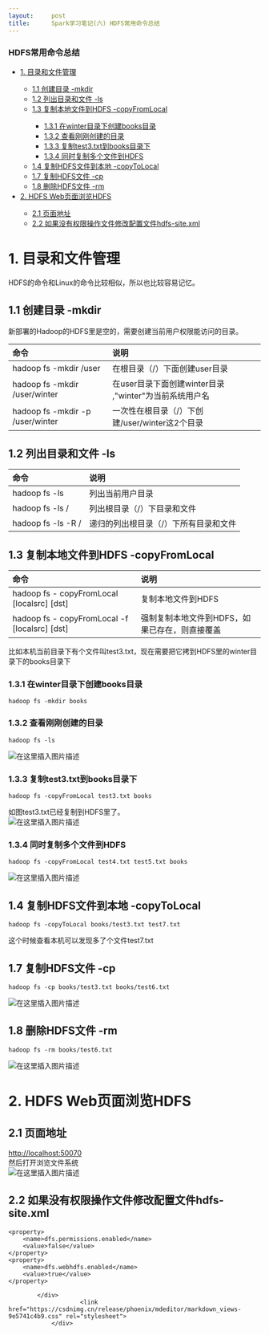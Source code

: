 ```yaml
---
layout:     post
title:      Spark学习笔记(六) HDFS常用命令总结
---
```

<div id="article_content" class="article_content clearfix csdn-tracking-statistics" data-pid="blog" data-mod="popu_307" data-dsm="post">
								            <div id="content_views" class="markdown_views prism-atom-one-dark">
							<!-- flowchart 箭头图标 勿删 -->
							<svg xmlns="http://www.w3.org/2000/svg" style="display: none;"><path stroke-linecap="round" d="M5,0 0,2.5 5,5z" id="raphael-marker-block" style="-webkit-tap-highlight-color: rgba(0, 0, 0, 0);"></path></svg>
							<p></p><div class="toc"><h3>HDFS常用命令总结</h3><ul><li><a href="#1__1" rel="nofollow">1. 目录和文件管理</a></li><ul><li><a href="#11__mkdir_3" rel="nofollow">1.1 创建目录 -mkdir</a></li><li><a href="#12__ls_11" rel="nofollow">1.2 列出目录和文件 -ls</a></li><li><a href="#13_HDFS_copyFromLocal_18" rel="nofollow">1.3 复制本地文件到HDFS -copyFromLocal</a></li><ul><li><a href="#131_winterbooks_24" rel="nofollow">1.3.1 在winter目录下创建books目录</a></li><li><a href="#132__29" rel="nofollow">1.3.2 查看刚刚创建的目录</a></li><li><a href="#133_test3txtbooks_35" rel="nofollow">1.3.3 复制test3.txt到books目录下</a></li><li><a href="#134_HDFS_42" rel="nofollow">1.3.4 同时复制多个文件到HDFS</a></li></ul><li><a href="#14_HDFS_copyToLocal_49" rel="nofollow">1.4 复制HDFS文件到本地 -copyToLocal</a></li><li><a href="#17_HDFS_cp_55" rel="nofollow">1.7 复制HDFS文件 -cp</a></li><li><a href="#18_HDFS_rm_61" rel="nofollow">1.8 删除HDFS文件 -rm</a></li></ul><li><a href="#2_HDFS_WebHDFS_66" rel="nofollow">2. HDFS Web页面浏览HDFS</a></li><ul><li><a href="#21__68" rel="nofollow">2.1 页面地址</a></li><li><a href="#22_hdfssitexml_72" rel="nofollow">2.2 如果没有权限操作文件修改配置文件hdfs-site.xml</a></li></ul></ul></div><p></p>
<h1><a id="1__1"></a>1. 目录和文件管理</h1>
<p>HDFS的命令和Linux的命令比较相似，所以也比较容易记忆。</p>
<h2><a id="11__mkdir_3"></a>1.1 创建目录 -mkdir</h2>
<p>新部署的Hadoop的HDFS里是空的，需要创建当前用户权限能访问的目录。</p>

<table>
<thead>
<tr>
<th align="left">命令</th>
<th align="left">说明</th>
</tr>
</thead>
<tbody>
<tr>
<td align="left">hadoop fs -mkdir /user</td>
<td align="left">在根目录（/）下面创建user目录</td>
</tr>
<tr>
<td align="left">hadoop fs -mkdir /user/winter</td>
<td align="left">在user目录下面创建winter目录 ,"winter"为当前系统用户名</td>
</tr>
<tr>
<td align="left">hadoop fs -mkdir -p /user/winter</td>
<td align="left">一次性在根目录（/）下创建/user/winter这2个目录</td>
</tr>
</tbody>
</table><h2><a id="12__ls_11"></a>1.2 列出目录和文件 -ls</h2>

<table>
<thead>
<tr>
<th align="left">命令</th>
<th align="left">说明</th>
</tr>
</thead>
<tbody>
<tr>
<td align="left">hadoop fs -ls</td>
<td align="left">列出当前用户目录</td>
</tr>
<tr>
<td align="left">hadoop fs -ls /</td>
<td align="left">列出根目录（/）下目录和文件</td>
</tr>
<tr>
<td align="left">hadoop fs -ls -R /</td>
<td align="left">递归的列出根目录（/）下所有目录和文件</td>
</tr>
</tbody>
</table><h2><a id="13_HDFS_copyFromLocal_18"></a>1.3 复制本地文件到HDFS -copyFromLocal</h2>

<table>
<thead>
<tr>
<th align="left">命令</th>
<th align="left">说明</th>
</tr>
</thead>
<tbody>
<tr>
<td align="left">hadoop fs - copyFromLocal [localsrc] [dst]</td>
<td align="left">复制本地文件到HDFS</td>
</tr>
<tr>
<td align="left">hadoop fs - copyFromLocal -f [localsrc] [dst]</td>
<td align="left">强制复制本地文件到HDFS，如果已存在，则直接覆盖</td>
</tr>
</tbody>
</table><p>比如本机当前目录下有个文件叫test3.txt，现在需要把它拷到HDFS里的winter目录下的books目录下</p>
<h3><a id="131_winterbooks_24"></a>1.3.1 在winter目录下创建books目录</h3>
<pre><code>hadoop fs -mkdir books
</code></pre>
<h3><a id="132__29"></a>1.3.2 查看刚刚创建的目录</h3>
<pre><code>hadoop fs -ls
</code></pre>
<p><img src="https://img-blog.csdnimg.cn/20181115170813681.png" alt="在这里插入图片描述"></p>
<h3><a id="133_test3txtbooks_35"></a>1.3.3 复制test3.txt到books目录下</h3>
<pre><code>hadoop fs -copyFromLocal test3.txt books
</code></pre>
<p>如图test3.txt已经复制到HDFS里了。<br>
<img src="https://img-blog.csdnimg.cn/20181115171107346.png" alt="在这里插入图片描述"></p>
<h3><a id="134_HDFS_42"></a>1.3.4 同时复制多个文件到HDFS</h3>
<pre><code>hadoop fs -copyFromLocal test4.txt test5.txt books
</code></pre>
<p><img src="https://img-blog.csdnimg.cn/20181115171847640.png" alt="在这里插入图片描述"></p>
<h2><a id="14_HDFS_copyToLocal_49"></a>1.4 复制HDFS文件到本地 -copyToLocal</h2>
<pre><code>hadoop fs -copyToLocal books/test3.txt test7.txt
</code></pre>
<p>这个时候查看本机可以发现多了个文件test7.txt</p>
<h2><a id="17_HDFS_cp_55"></a>1.7 复制HDFS文件 -cp</h2>
<pre><code>hadoop fs -cp books/test3.txt books/test6.txt
</code></pre>
<p><img src="https://img-blog.csdnimg.cn/20181115172625509.png?x-oss-process=image/watermark,type_ZmFuZ3poZW5naGVpdGk,shadow_10,text_aHR0cHM6Ly9ibG9nLmNzZG4ubmV0L3dpbnRlcmtpbmcz,size_16,color_FFFFFF,t_70" alt="在这里插入图片描述"></p>
<h2><a id="18_HDFS_rm_61"></a>1.8 删除HDFS文件 -rm</h2>
<pre><code>hadoop fs -rm books/test6.txt
</code></pre>
<p><img src="https://img-blog.csdnimg.cn/20181115172832582.png?x-oss-process=image/watermark,type_ZmFuZ3poZW5naGVpdGk,shadow_10,text_aHR0cHM6Ly9ibG9nLmNzZG4ubmV0L3dpbnRlcmtpbmcz,size_16,color_FFFFFF,t_70" alt="在这里插入图片描述"></p>
<h1><a id="2_HDFS_WebHDFS_66"></a>2. HDFS Web页面浏览HDFS</h1>
<h2><a id="21__68"></a>2.1 页面地址</h2>
<p><a href="http://localhost:50070" rel="nofollow">http://localhost:50070</a><br>
然后打开浏览文件系统<br>
<img src="https://img-blog.csdnimg.cn/20181115173151485.png" alt="在这里插入图片描述"></p>
<h2><a id="22_hdfssitexml_72"></a>2.2 如果没有权限操作文件修改配置文件hdfs-site.xml</h2>
<pre><code class="prism language-xml"><span class="token tag"><span class="token tag"><span class="token punctuation">&lt;</span>property</span><span class="token punctuation">&gt;</span></span>
	<span class="token tag"><span class="token tag"><span class="token punctuation">&lt;</span>name</span><span class="token punctuation">&gt;</span></span>dfs.permissions.enabled<span class="token tag"><span class="token tag"><span class="token punctuation">&lt;/</span>name</span><span class="token punctuation">&gt;</span></span>
	<span class="token tag"><span class="token tag"><span class="token punctuation">&lt;</span>value</span><span class="token punctuation">&gt;</span></span>false<span class="token tag"><span class="token tag"><span class="token punctuation">&lt;/</span>value</span><span class="token punctuation">&gt;</span></span>
<span class="token tag"><span class="token tag"><span class="token punctuation">&lt;/</span>property</span><span class="token punctuation">&gt;</span></span>
<span class="token tag"><span class="token tag"><span class="token punctuation">&lt;</span>property</span><span class="token punctuation">&gt;</span></span>
	<span class="token tag"><span class="token tag"><span class="token punctuation">&lt;</span>name</span><span class="token punctuation">&gt;</span></span>dfs.webhdfs.enabled<span class="token tag"><span class="token tag"><span class="token punctuation">&lt;/</span>name</span><span class="token punctuation">&gt;</span></span>
	<span class="token tag"><span class="token tag"><span class="token punctuation">&lt;</span>value</span><span class="token punctuation">&gt;</span></span>true<span class="token tag"><span class="token tag"><span class="token punctuation">&lt;/</span>value</span><span class="token punctuation">&gt;</span></span>
<span class="token tag"><span class="token tag"><span class="token punctuation">&lt;/</span>property</span><span class="token punctuation">&gt;</span></span>
</code></pre>

            </div>
						<link href="https://csdnimg.cn/release/phoenix/mdeditor/markdown_views-9e5741c4b9.css" rel="stylesheet">
                </div>